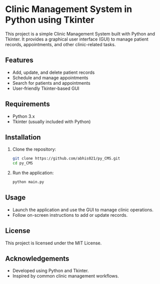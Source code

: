 # Clinic Management System in Python using Tkinter

This project is a simple Clinic Management System built with Python and Tkinter. It provides a graphical user interface (GUI) to manage patient records, appointments, and other clinic-related tasks.

## Features

- Add, update, and delete patient records
- Schedule and manage appointments
- Search for patients and appointments
- User-friendly Tkinter-based GUI

## Requirements

- Python 3.x
- Tkinter (usually included with Python)

## Installation

1. Clone the repository:
    ```bash
    git clone https://github.com/abhis021/py_CMS.git
    cd py_CMS
    ```
2. Run the application:
    ```bash
    python main.py
    ```

## Usage

- Launch the application and use the GUI to manage clinic operations.
- Follow on-screen instructions to add or update records.

## License

This project is licensed under the MIT License.

## Acknowledgements

- Developed using Python and Tkinter.
- Inspired by common clinic management workflows.